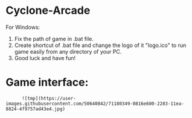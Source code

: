 # Cyclone-Arcade
For Windows:
1) Fix the path of game in .bat file.
2) Create shortcut of .bat file and change the logo of it "logo.ico" to run game easily from any directory of your PC.
3) Good luck and have fun!

# Game interface:
          ![tmp](https://user-images.githubusercontent.com/50640842/71180349-0816e600-2283-11ea-8824-4f9757ad43e4.jpg)

